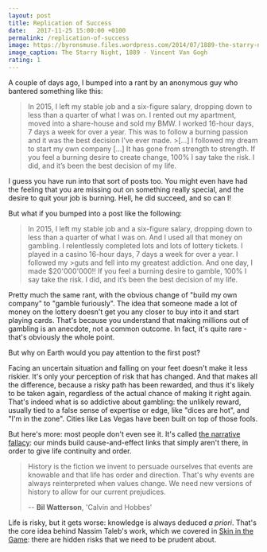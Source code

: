 ```yaml
---
layout: post
title: Replication of Success
date:   2017-11-25 15:00:00 +0100
permalink: /replication-of-success
image: https://byronsmuse.files.wordpress.com/2014/07/1889-the-starry-night-van-gogh1.jpg
image_caption: The Starry Night, 1889 - Vincent Van Gogh
rating: 1
---
```

A couple of days ago, I bumped into a rant by an anonymous guy who bantered something like this:

>In 2015, I left my stable job and a six-figure salary, dropping down to less than a quarter of what I was on. I rented out my apartment, moved into a share-house and sold my BMW. I worked 16-hour days, 7 days a week for over a year. This was to follow a burning passion and it was the best decision I’ve ever made. >[...] I followed my dream to start my own company [...] It has gone from strength to strength.
>If you feel a burning desire to create change, 100% I say take the risk. I did, and it’s been the best decision of my life.

I guess you have run into that sort of posts too. You might even have had the feeling that you are missing out on something really special, and the desire to quit your job is burning. Hell, he did succeed, and so can I!

But what if you bumped into a post like the following:

>In 2015, I left my stable job and a six-figure salary, dropping down to less than a quarter of what I was on. And I used all that money on gambling. I relentlessly completed lots and lots of lottery tickets. I played in a casino 16-hour days, 7 days a week for over a year. I followed my >guts and fell into my greatest addiction. And one day, I made $20'000'000!!
>If you feel a burning desire to gamble, 100% I say take the risk. I did, and it’s been the best decision of my life.


Pretty much the same rant, with the obvious change of "build my own company" to "gamble furiously". The idea that someone made a lot of money on the lottery doesn't get you any closer to buy into it and start playing cards. That's because you understand that making millions out of gambling is an anecdote, not a common outcome. In fact, it's quite rare - that's obviously the whole point.

But why on Earth would you pay attention to the first post?

Facing an uncertain situation and falling on your feet doesn't make it less riskier. It's only your perception of risk that has changed. And that makes all the difference, because a risky path has been rewarded, and thus it's likely to be taken again, regardless of the actual chance of making it right again. That's indeed what is so addictive about gambling: the unlikely reward, usually tied to a false sense of expertise or edge, like "dices are hot", and "I'm in the zone". Cities like Las Vegas have been built on top of those fools.

But here's more: most people don't even see it. It's called [the narrative fallacy](https://fs.blog/2016/04/narrative-fallacy/): our minds build cause-and-effect links that simply aren't there, in order to give life continuity and order.

> History is the fiction we invent to persuade ourselves that events are knowable and that life has order and direction. That's why events are always reinterpreted when values change. We need new versions of history to allow for our current prejudices.
>
> -- __Bil Watterson__, 'Calvin and Hobbes'

Life is risky, but it gets worse: knowledge is always deduced *a priori*. That's the core idea behind Nassim Taleb's work, which we covered in [Skin in the Game](/skin-in-the-game): there are hidden risks that we need to be prudent about.

